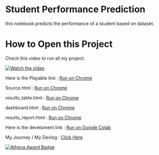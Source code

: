 # Student Performance Prediction
this notebook predicts the performance of a student based on dataset.

# How to Open this Project
Check this video to run all my project:

[![Watch the video](https://img.icons8.com/clouds/100/000000/play.png)](https://hc-cdn.hel1.your-objectstorage.com/s/v3/0a6d6bf5b27523387098e6f5131b0f2872a5377d_demo.mp4)

Here is the Playable link : [Run on Chrome](https://lucks-13.github.io/student-performance/Source.html)

Source.html : [Run on Chrome](https://lucks-13.github.io/student-performance/Source.html)

results_table.html : [Run on Chrome](https://lucks-13.github.io/student-performance/results_table.html)

dashboard.html : [Run on Chrome](https://lucks-13.github.io/student-performance/dashboard.html)

results_report.html : [Run on Chrome](https://lucks-13.github.io/student-performance/results_report.html)


Here is the develoment link : [Run on Google Colab](https://colab.research.google.com/github/lucks-13/student-performance/blob/main/code.ipynb)

My Journey / My Devlog : [Click Here](https://summer.hackclub.com/projects/12167)

[![Athena Award Badge](https://img.shields.io/endpoint?url=https%3A%2F%2Faward.athena.hackclub.com%2Fapi%2Fbadge)](https://award.athena.hackclub.com?utm_source=readme)



